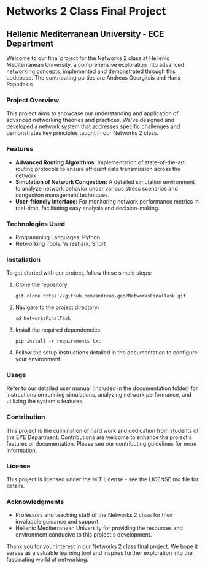 
# Networks 2 Class Final Project

## Hellenic Mediterranean University - ECE Department

Welcome to our final project for the Networks 2 class at Hellenic Mediterranean University, a comprehensive exploration into advanced networking concepts, implemented and demonstrated through this codebase.
The contributing parties are Andreas Georgitsis and Haris Papadakis

### Project Overview

This project aims to showcase our understanding and application of advanced networking theories and practices. We've designed and developed a network system that addresses specific challenges and demonstrates key principles taught in our Networks 2 class.

### Features

- **Advanced Routing Algorithms:** Implementation of state-of-the-art routing protocols to ensure efficient data transmission across the network.
- **Simulation of Network Congestion:** A detailed simulation environment to analyze network behavior under various stress scenarios and congestion management techniques.
- **User-friendly Interface:** For monitoring network performance metrics in real-time, facilitating easy analysis and decision-making.

### Technologies Used

- Programming Languages: Python
- Networking Tools: Wireshark, Snort

### Installation

To get started with our project, follow these simple steps:

1. Clone the repository:
   ```
   git clone https://github.com/andreas-geo/NetworksFinalTask.git
   ```
2. Navigate to the project directory:
   ```
   cd NetworksFinalTask
   ```
3. Install the required dependencies:
   ```
   pip install -r requirements.txt
   ```
4. Follow the setup instructions detailed in the documentation to configure your environment.

### Usage

Refer to our detailed user manual (included in the documentation folder) for instructions on running simulations, analyzing network performance, and utilizing the system's features.

### Contribution

This project is the culmination of hard work and dedication from students of the EYE Department. Contributions are welcome to enhance the project's features or documentation. Please see our contributing guidelines for more information.

### License

This project is licensed under the MIT License - see the LICENSE.md file for details.

### Acknowledgments

- Professors and teaching staff of the Networks 2 class for their invaluable guidance and support.
- Hellenic Mediterranean University for providing the resources and environment conducive to this project's development.

Thank you for your interest in our Networks 2 class final project. We hope it serves as a valuable learning tool and inspires further exploration into the fascinating world of networking.
